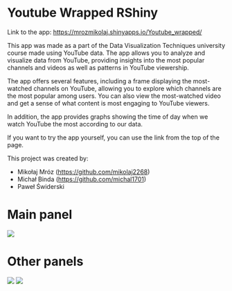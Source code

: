 # Youtube Wrapped RShiny
Link to the app: https://mrozmikolaj.shinyapps.io/Youtube_wrapped/
  
This app was made as a part of the Data Visualization Techniques university course made using YouTube data. The app allows you to analyze and visualize data from YouTube, providing insights into the most popular channels and videos as well as patterns in YouTube viewership.

The app offers several features, including a frame displaying the most-watched channels on YouTube, allowing you to explore which channels are the most popular among users. You can also view the most-watched video and get a sense of what content is most engaging to YouTube viewers.

In addition, the app provides graphs showing the time of day when we watch YouTube the most according to our data.

If you want to try the app yourself, you can use the link from the top of the page.

This project was created by:

-   Mikołaj Mróz (https://github.com/mikolaj2268)
-   Michał Binda (https://github.com/michal1701)
-   Paweł Świderski

# Main panel
![](https://github.com/mikolaj2268/Youtube_wrapped_RShiny/blob/main/Visualizations/Screenshot%202023-04-07%20161802.png)
# Other panels
![](https://github.com/mikolaj2268/Youtube_wrapped_RShiny/blob/main/Visualizations/Screenshot%202023-04-07%20161853.png)
![](https://github.com/mikolaj2268/Youtube_wrapped_RShiny/blob/main/Visualizations/Screenshot%202023-04-07%20161947.png)


